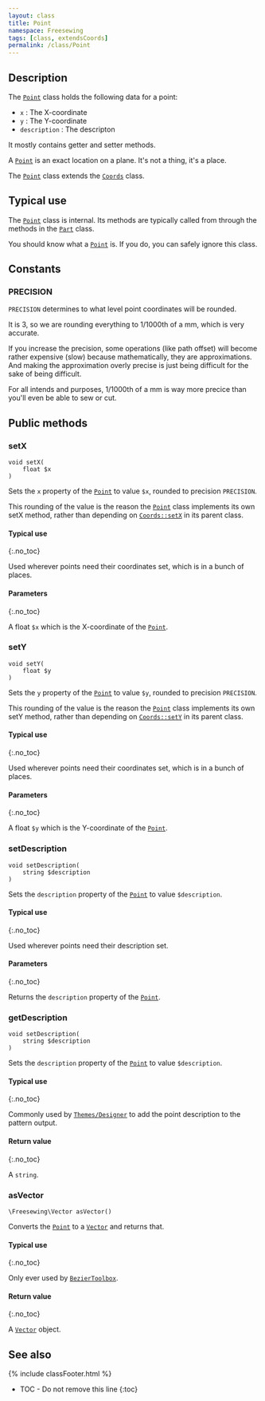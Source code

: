 ```yaml
---
layout: class
title: Point
namespace: Freesewing
tags: [class, extendsCoords]
permalink: /class/Point
---
```

## Description 

The [`Point`](Point) class holds the following data for a point:

- `x` : The X-coordinate
- `y` : The Y-coordinate
- `description` : The descripton

It mostly contains getter and setter methods.

A [`Point`](Point) is an exact location on a plane. 
It's not a thing, it's a place.

The [`Point`](Point) class extends the [`Coords`](Coords) class.

## Typical use

The [`Point`](Point) class is internal. Its methods are typically
called from through the methods in the [`Part`](Part) class. 

You should know what a [`Point`](Point) is. 
If you do,  you can safely ignore this class.

## Constants

### PRECISION

`PRECISION` determines to what level point coordinates will be rounded.

It is 3, so we are rounding everything to 1/1000th of a mm, 
which is very accurate.

If you increase the precision, some operations
(like path offset) will become rather expensive (slow)
because mathematically, they are approximations.
And making the approximation overly precise is just being
difficult for the sake of being difficult.

For all intends and purposes, 1/1000th of a mm is way more
precice than you'll even be able to sew or cut.

## Public methods

### setX

```php?start_inline=1
void setX( 
    float $x 
)
```
Sets the `x` property of the [`Point`](Point) to value `$x`, 
rounded to precision `PRECISION`.

This rounding of the value is the reason the [`Point`](Point) class
implements its own setX method, rather than depending on 
[`Coords::setX`](Coords#setx) in its parent class.

#### Typical use
{:.no_toc}

Used wherever points need their coordinates set, which is in
a bunch of places.

#### Parameters
{:.no_toc}

A float `$x` which is the X-coordinate of the [`Point`](Point).

### setY

```php?start_inline=1
void setY( 
    float $y 
)
```
Sets the `y` property of the [`Point`](Point) to value `$y`, 
rounded to precision `PRECISION`.

This rounding of the value is the reason the [`Point`](Point) class
implements its own setY method, rather than depending on 
[`Coords::setY`](Coords#sety) in its parent class.

#### Typical use
{:.no_toc}

Used wherever points need their coordinates set, which is in
a bunch of places.

#### Parameters
{:.no_toc}

A float `$y` which is the Y-coordinate of the [`Point`](Point).

### setDescription

```php?start_inline=1
void setDescription( 
    string $description 
)
```
Sets the `description` property of the [`Point`](Point) to value `$description`.

#### Typical use
{:.no_toc}

Used wherever points need their description set.

#### Parameters
{:.no_toc}

Returns the `description` property of the [`Point`](Point).

### getDescription

```php?start_inline=1
void setDescription( 
    string $description 
)
```
Sets the `description` property of the [`Point`](Point) to value `$description`.

#### Typical use
{:.no_toc}

Commonly used by [`Themes/Designer`](Themes/Designer) to add the point description
to the pattern output.

#### Return value
{:.no_toc}

A `string`.

### asVector

```php?start_inline=1
\Freesewing\Vector asVector()
```
Converts the [`Point`](Point) to a [`Vector`](Vector) and returns that.

#### Typical use
{:.no_toc}

Only ever used by [`BezierToolbox`](BezierToolbox).

#### Return value
{:.no_toc}

A [`Vector`](Vector) object.


## See also
{% include classFooter.html %}
* TOC - Do not remove this line
{:toc}
